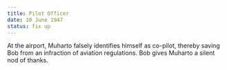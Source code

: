 ```yaml
---
title: Pilot Officer
date: 10 June 1947 
status: fix up
---
```

At the airport, Muharto falsely identifies himself as co-pilot, thereby saving Bob from an infraction of aviation regulations. Bob gives Muharto a silent nod of thanks. 
